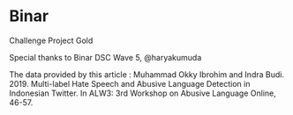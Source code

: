 # Binar
Challenge Project Gold

Special thanks to Binar DSC Wave 5, @haryakumuda

The data provided by this article : Muhammad Okky Ibrohim and Indra Budi. 2019. Multi-label Hate Speech and Abusive Language Detection in Indonesian Twitter. In ALW3: 3rd Workshop on Abusive Language Online, 46-57.
